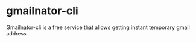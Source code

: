 # gmailnator-cli
Gmailnator-cli  is a free service that allows getting instant temporary gmail address 
